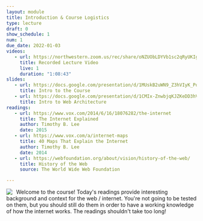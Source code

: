 ```yaml
---
layout: module
title: Introduction & Course Logistics
type: lecture
draft: 0
show_schedule: 1
num: 1
due_date: 2022-01-03
videos: 
   - url: https://northwestern.zoom.us/rec/share/oNZUObLDYVb1sc2qRyUKIgE4G9zlqgSo1osDSPZeqHLFNCuZCwYEG_cbAWryiXgn.U877UIX-Dj4cmL8z?startTime=1641234644000
     title: Recorded Lecture Video
     live: 1
     duration: "1:08:43"
slides:
   - url: https://docs.google.com/presentation/d/1MUskB2uWN9_Z3hVIyK_PqyUq4Pi070n9s8VOiZu8M4U/edit?usp=sharing
     title: Intro to the Course
   - url: https://docs.google.com/presentation/d/1CMIx-ZnwbjqKJZKeDD3hVb9TMJFFc9ck3GhGqEDkKlU/edit?usp=sharing
     title: Intro to Web Architecture
readings:
   - url: https://www.vox.com/2014/6/16/18076282/the-internet
     title: The Internet Explained
     author: Timothy B. Lee
     date: 2015
   - url: https://www.vox.com/a/internet-maps
     title: 40 Maps That Explain the Internet
     author: Timothy B. Lee
     date: 2014
   - url: https://webfoundation.org/about/vision/history-of-the-web/
     title: History of the Web
     source: The World Wide Web Foundation

---
```


<img class="frame medium" src="/winter2022/assets/images/lectures/internet-backbone-map.png" style="float:left;margin-right:10px;" /> Welcome to the course! Today's readings provide interesting background and context for the web / internet. You're not going to be tested on them, but you should still do them in order to have a working knowledge of how the internet works. The readings shouldn't take too long!